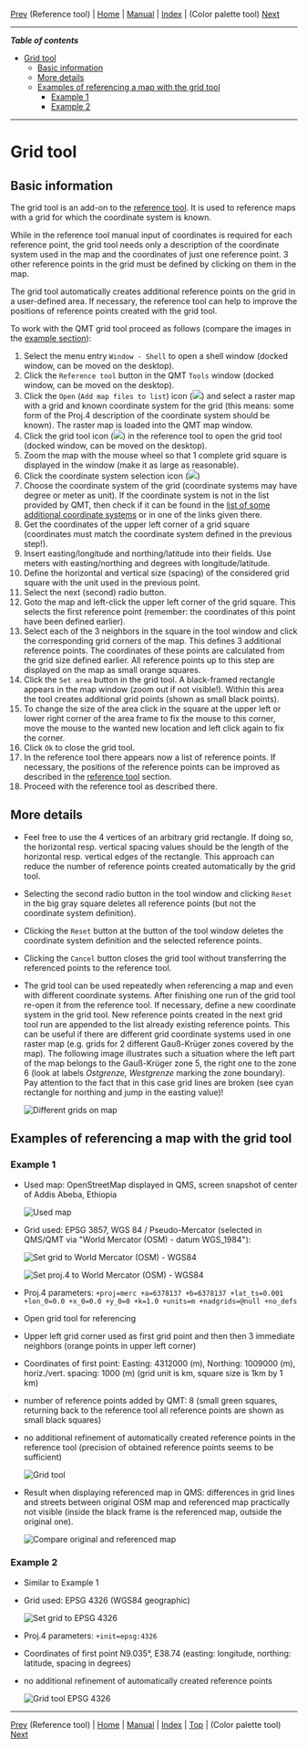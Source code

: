 [Prev](ReferenceTool) (Reference tool) | [Home](QMTHome) | [Manual](QMTDocMain) | [Index](QMTAxAdvIndex) | (Color palette tool) [Next](PaletteTool)
- - -

***Table of contents***

* [Grid tool](#grid-tool)
    * [Basic information](#basic-information)
    * [More details](#more-details)
    * [Examples of referencing a map with the grid tool](#examples-of-referencing-a-map-with-the-grid-tool)
        * [Example 1](#example-1)
        * [Example 2](#example-2)

* * * * * * * * * *
 
# Grid tool

## Basic information

The grid tool is an add-on to the [reference tool](ReferenceTool). It is used to reference maps with a grid for which the coordinate system is known.

While in the reference tool manual input of coordinates is required for each reference point, the grid tool needs only a description of the coordinate system
used in the map and the coordinates of just one reference point. 3 other reference points in the grid must be defined by clicking on them in the map.

The grid tool automatically creates additional reference points on the grid in a user-defined area. If necessary, the reference tool can help
to improve the positions of reference points created with the grid tool.

To work with the QMT grid tool proceed as follows (compare the images in the [example section](#examples-of-referencing-a-map-with-the-grid-tool)):

1. Select the menu entry `Window - Shell` to open a shell window (docked window, can be moved on the desktop).
1. Click the `Reference tool` button in the QMT `Tools` window (docked window, can be moved on the desktop).
1. Click the `Open` (`Add map files to list`) icon (![](QMapTool/images/PathBlue.png)) and select a raster map with a grid and known coordinate system for the grid (this means: some
   form of the Proj.4 description of the coordinate system should be known). 
   The raster map is loaded into the QMT map window.
1. Click the grid tool icon (![](QMapTool/images/GridTool.png)) in the reference tool to open the grid tool (docked window, can be moved on the desktop).
1. Zoom the map with the mouse wheel so that 1 complete grid square is displayed in the window (make it as large as reasonable).
1. Click the coordinate system selection icon (![](QMapTool/images/GridWizzard.png))
1. Choose the coordinate system of the grid (coordinate systems may have degree or meter as unit). If the coordinate system is not in the list provided by QMT, then
   check if it can be found in the [list of some additional coordinate systems](EpsgOverview) or in one of the links given there.
1. Get the coordinates of the upper left corner of a grid square (coordinates must match the coordinate system defined in the previous step!).
1. Insert easting/longitude and northing/latitude into their fields. Use meters with easting/northing and degrees with longitude/latitude.
1. Define the horizontal and vertical size (spacing) of the considered grid square with the unit used in the previous point.
1. Select the next (second) radio button.
1. Goto the map and left-click the upper left corner of the grid square. This selects the first reference point (remember: the coordinates of this point 
   have been defined earlier). 
1. Select each of the 3 neighbors in the square in the tool window and click the corresponding grid corners of the map. This defines 3
   additional reference points. The coordinates of these points are calculated from the grid size defined earlier. All reference points up to this step are
   displayed on the map as small orange squares.
1. Click the `Set area` button in the grid tool. A black-framed rectangle appears in the map window (zoom out if not visible!). Within this area
   the tool creates additional grid points (shown as small black points).
1. To change the size of the area click in the square at the upper left or lower right corner of the area frame to fix the mouse to this corner,
   move the mouse to the wanted new location and left click again to fix the corner.
1. Click `Ok` to close the grid tool.
1. In the reference tool there appears now a list of reference points. If necessary, the positions of the reference points can be improved as described in the
   [reference tool](ReferenceTool) section.
1. Proceed with the reference tool as described there.

## More details

* Feel free to use the 4 vertices of an arbitrary grid rectangle. If doing so, the horizontal resp. vertical spacing values should be the length of the horizontal resp. vertical
  edges of the rectangle. This approach can reduce the number of reference points created automatically by the grid tool. 
* Selecting the second radio button in the tool window and clicking `Reset` in the big gray square deletes all reference points (but not the coordinate system definition).
* Clicking the `Reset` button at the button of the tool window deletes the coordinate system definition and the selected reference points.
* Clicking the `Cancel` button closes the grid tool without transferring the referenced points to the reference tool.
* The grid tool can be used repeatedly when referencing a map and even with different coordinate systems. After finishing one run of the grid tool re-open it from
  the reference tool. If necessary, define a new coordinate system in the grid tool. New reference points created in the next grid tool run are appended to the 
  list already existing reference points. This can be useful
  if there are different grid coordinate systems used in one raster map (e.g. grids for 2 different Gauß-Krüger zones covered by the map). The following image 
  illustrates such a situation where the left part of the map belongs to the Gauß-Krüger zone 5, the right one to the zone 6 (look at labels _Ostgrenze, Westgrenze_ marking the
  zone boundary). Pay attention to the fact that in this
  case grid lines are broken (see cyan rectangle for northing and jump in the easting value)!
  
    ![Different grids on map](QMapTool/images/GridChange.jpg "Different grids on 1 map")

## Examples of referencing a map with the grid tool

### Example 1

* Used map: OpenStreetMap displayed in QMS, screen snapshot of center of Addis Abeba, Ethiopia

    ![Used map](QMapTool/images/ETH_Map.jpg "Used map")

* Grid used: EPSG 3857,  WGS 84 / Pseudo-Mercator (selected in QMS/QMT via "World Mercator (OSM) - datum WGS_1984"):

    ![Set grid to World Mercator (OSM) - WGS84](QMapTool/images/ETH_GridSetting.jpg "Set grid to World Mercator (OSM) - WGS84")

    ![Set proj.4 to World Mercator (OSM) - WGS84](QMapTool/images/ETH_GridSetting1.jpg "Set proj.4 to World Mercator (OSM) - WGS84")

* Proj.4 parameters: `+proj=merc +a=6378137 +b=6378137 +lat_ts=0.001 +lon_0=0.0 +x_0=0.0 +y_0=0 +k=1.0 +units=m +nadgrids=@null +no_defs` 
* Open grid tool for referencing
* Upper left grid corner used as first grid point and then then 3 immediate neighbors (orange points in upper left corner)
* Coordinates of first point: Easting: 4312000 (m), Northing: 1009000 (m), horiz./vert. spacing: 1000 (m) (grid unit is km, square size is 1km by 1 km)
* number of reference points added by QMT: 8 (small green squares, returning back to the reference tool all reference points are shown as small black squares)
* no additional refinement of automatically created reference points in the reference tool (precision of obtained reference points seems to be sufficient)

    ![Grid tool](QMapTool/images/ETH_GridTool.jpg "Grid tool")


* Result when displaying referenced map in QMS: differences in grid lines and streets between original OSM map and referenced map practically not visible
  (inside the black frame is the referenced map, outside the original one).

    ![Compare original and referenced map](QMapTool/images/ETH_ReferencedMap.jpg "Compare original and referenced map")
    
### Example 2

* Similar to Example 1
* Grid used: EPSG 4326 (WGS84 geographic)

     ![Set grid to EPSG 4326](QMapTool/images/ETH_ReferenceMap1.jpg "Set grid to EPSG:4326")

* Proj.4 parameters: `+init=epsg:4326`
* Coordinates of first point N9.035°, E38.74 (easting: longitude, northing: latitude, spacing in degrees)
* no additional refinement of automatically created reference points

    ![Grid tool EPSG 4326](QMapTool/images/ETH_GridTool4326.jpg "Grid tool EPSG 4326")
    
- - -
[Prev](ReferenceTool) (Reference tool) | [Home](QMTHome) | [Manual](QMTDocMain) | [Index](QMTAxAdvIndex) | [Top](#) | (Color palette tool) [Next](PaletteTool)
